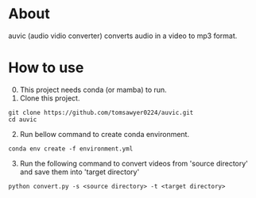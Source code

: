 # About
auvic (audio vidio converter) converts audio in a video to mp3 format.
# How to use
0. This project needs conda (or mamba) to run.
1. Clone this project.
```
git clone https://github.com/tomsawyer0224/auvic.git
cd auvic
```
2. Run bellow command to create conda environment.
```
conda env create -f environment.yml
```
3. Run the following command to convert videos from 'source directory' and save them into 'target directory'
```
python convert.py -s <source directory> -t <target directory>
```
